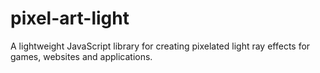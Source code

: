 # pixel-art-light
A lightweight JavaScript library for creating pixelated light ray effects for games, websites and applications.
